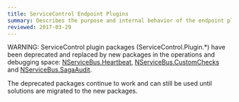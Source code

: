 ```yaml
---
title: ServiceControl Endpoint Plugins
summary: Describes the purpose and internal behavior of the endpoint plugins used by ServiceControl
reviewed: 2017-03-29
---
```


WARNING: ServiceControl plugin packages (ServiceControl.Plugin.*) have been deprecated and replaced by new packages in the operations and debugging space: [NServiceBus.Heartbeat](/monitoring/heartbeats/), [NServiceBus.CustomChecks](/monitoring/custom-checks/) and [NServiceBus.SagaAudit](/nservicebus/sagas/saga-audit.md).

The deprecated packages continue to work and can still be used until solutions are migrated to the new packages.